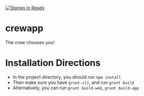 [![Stories in Ready](https://badge.waffle.io/crewapp/crewapp.png?label=ready&title=Ready)](https://waffle.io/crewapp/crewapp)
# crewapp
The crew chooses you!

# Installation Directions

 - In the project directory, you should run `npm install`
 - Then make sure you have `grunt-cli`, and run `grunt build`
  - Alternatively, you can run `grunt build-web`, `grunt build-app`